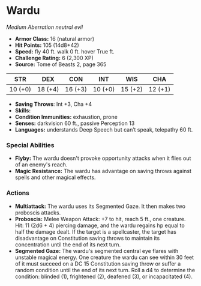 # Wardu

*Medium* *Aberration* *neutral evil*

- **Armor Class:** 16 (natural armor)
- **Hit Points:** 105 (14d8+42)
- **Speed:** fly 40 ft. walk 0 ft. hover True ft.
- **Challenge Rating:** 6 (2,300 XP)
- **Source:** Tome of Beasts 2, page 365

| STR | DEX | CON | INT | WIS | CHA |
| --- | --- | --- | --- | --- | --- |
| 10 (+0) | 18 (+4) | 16 (+3) | 10 (+0) | 15 (+2) | 12 (+1) |

- **Saving Throws**: Int +3, Cha +4
- **Skills:** 
- **Condition Immunities:** exhaustion, prone
- **Senses:** darkvision 60 ft., passive Perception 13
- **Languages:** understands Deep Speech but can’t speak, telepathy 60 ft.

### Special Abilities

- **Flyby:** The wardu doesn't provoke opportunity attacks when it flies out of an enemy's reach.
- **Magic Resistance:** The wardu has advantage on saving throws against spells and other magical effects.

### Actions

- **Multiattack:** The wardu uses its Segmented Gaze. It then makes two proboscis attacks.
- **Proboscis:** Melee Weapon Attack: +7 to hit, reach 5 ft., one creature. Hit: 11 (2d6 + 4) piercing damage, and the wardu regains hp equal to half the damage dealt. If the target is a spellcaster, the target has disadvantage on Constitution saving throws to maintain its concentration until the end of its next turn.
- **Segmented Gaze:** The wardu's segmented central eye flares with unstable magical energy. One creature the wardu can see within 30 feet of it must succeed on a DC 15 Constitution saving throw or suffer a random condition until the end of its next turn. Roll a d4 to determine the condition: blinded (1), frightened (2), deafened (3), or incapacitated (4).


